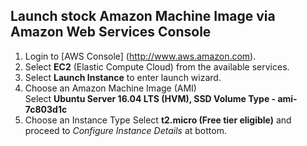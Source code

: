 ## Launch stock Amazon Machine Image via Amazon Web Services Console

1. Login to [AWS Console] (http://www.aws.amazon.com).
2. Select **EC2** (Elastic Compute Cloud) from the available services.
3. Select **Launch Instance** to enter launch wizard.
  1. Choose an Amazon Machine Image (AMI)   
    Select **Ubuntu Server 16.04 LTS (HVM), SSD Volume Type - ami-7c803d1c**
  2. Choose an Instance Type
    Select **t2.micro (Free tier eligible)** and proceed to *Configure Instance Details* at bottom.
